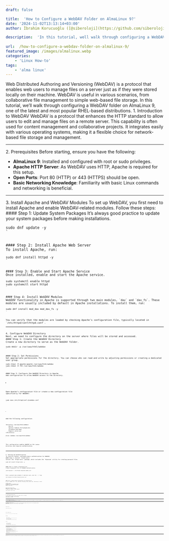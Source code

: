 ```yaml
---
draft: false

title:  'How to Configure a WebDAV Folder on AlmaLinux 9?'
date: '2024-11-02T13:13:14+03:00'
author: İbrahim Korucuoğlu ([@siberoloji](https://github.com/siberoloji))

description:  'In this tutorial, well walk through configuring a WebDAV folder on AlmaLinux 9, one of the latest and most popular RHEL-based distributions.' 
 
url:  /how-to-configure-a-webdav-folder-on-almalinux-9/
featured_image: /images/almalinux.webp
categories:
    - 'Linux How-to'
tags:
    - 'alma linux'
---
```


<!-- wp:jetpack/markdown {"source":"Web Distributed Authoring and Versioning (WebDAV) is a protocol that enables web users to manage files on a server just as if they were stored locally on their machine. WebDAV is useful in various scenarios, from collaborative file management to simple web-based file storage. In this tutorial, we'll walk through configuring a WebDAV folder on AlmaLinux 9, one of the latest and most popular RHEL-based distributions. 
### 1. Introduction to WebDAV 
WebDAV is a protocol that enhances the HTTP standard to allow users to edit and manage files on a remote server. This capability is often used for content management and collaborative projects. It integrates easily with various operating systems, making it a flexible choice for network-based file storage and management. 
 
### 2. Prerequisites 
Before starting, ensure you have the following: - **AlmaLinux 9**: Installed and configured with root or sudo privileges. - **Apache HTTP Server**: As WebDAV uses HTTP, Apache is required for this setup. - **Open Ports**: Port 80 (HTTP) or 443 (HTTPS) should be open. - **Basic Networking Knowledge**: Familiarity with basic Linux commands and networking is beneficial. 
 
### 3. Install Apache and WebDAV Modules 
To set up WebDAV, you first need to install Apache and enable WebDAV-related modules. Follow these steps: 
#### Step 1: Update System Packages It's always good practice to update your system packages before making installations. 

```bash sudo dnf update -y 
``` 
#### Step 2: Install Apache Web Server To install Apache, run: 

```bash sudo dnf install httpd -y 
``` 
#### Step 3: Enable and Start Apache Service Once installed, enable and start the Apache service. 

```bash sudo systemctl enable httpd sudo systemctl start httpd 
``` 
#### Step 4: Install WebDAV Modules WebDAV functionality in Apache is supported through two main modules, `dav` and `dav_fs`. These modules are usually included by default in Apache installations. To install them, run: 

```bash sudo dnf install mod_dav mod_dav_fs -y 
``` 
You can verify that the modules are loaded by checking Apache’s configuration file, typically located in `/etc/httpd/conf/httpd.conf`. 
 
### 4. Configure WebDAV Directory 
Next, we need to configure the directory on the server where files will be stored and accessed. 
#### Step 1: Create the WebDAV Directory Create a new directory to serve as the WebDAV folder. 

```bash sudo mkdir -p /var/www/html/webdav 
``` 
#### Step 2: Set Permissions Set appropriate permissions for the directory. You can choose who can read and write by adjusting permissions or creating a dedicated user group. 

```bash sudo chown -R apache:apache /var/www/html/webdav sudo chmod -R 755 /var/www/html/webdav 
``` 
#### Step 3: Configure the WebDAV Directory in Apache Add configuration to allow WebDAV access to the directory. 
1. Open Apache’s configuration file or create a new configuration file specifically for WebDAV: 
   ```bash    sudo nano /etc/httpd/conf.d/webdav.conf    ``` 
2. Add the following configuration: 
   ```apache            Dav On        Options Indexes FollowSymLinks        AllowOverride None        Require valid-user     
   Alias /webdav /var/www/html/webdav    ``` 
This configuration enables WebDAV on the `/webdav` directory and requires authentication. 
 
### 5. Setting Up Authentication 
To restrict access, configure basic authentication for WebDAV. 
#### Step 1: Install `httpd-tools` Install the `httpd-tools` package, which includes the `htpasswd` utility for creating password files. 

```bash sudo dnf install httpd-tools -y 
``` 
#### Step 2: Create a Password File Create a password file for WebDAV authentication. 

```bash sudo htpasswd -c /etc/httpd/.htpasswd webdav_user 
``` 
Enter a password when prompted. To add more users, omit the `-c` flag: 

```bash sudo htpasswd /etc/httpd/.htpasswd another_user 
``` 
#### Step 3: Update Apache Configuration for Authentication In your `webdav.conf` file, add the following lines within the `` block: 

```apache AuthType Basic AuthName \u0022Restricted WebDAV Folder\u0022 AuthUserFile /etc/httpd/.htpasswd Require valid-user 
``` 
Save and close the file. 
#### Step 4: Restart Apache To apply the changes, restart Apache: 

```bash sudo systemctl restart httpd 
``` 
 
### 6. Configuring Firewall Rules 
If your firewall is active, ensure that Apache traffic is allowed. 

```bash sudo firewall-cmd \u002d\u002dpermanent \u002d\u002dadd-service=http sudo firewall-cmd \u002d\u002dpermanent \u002d\u002dadd-service=https sudo firewall-cmd \u002d\u002dreload 
``` 
 
### 7. Testing WebDAV Configuration 
To test if WebDAV is functioning properly, open a web browser and navigate to `http://your-server-ip/webdav`. You should be prompted for a username and password. Enter the credentials set up in the `.htpasswd` file. 
If access is successful, your WebDAV setup is working! 
 
### 8. Mounting the WebDAV Folder 
Once WebDAV is set up, you can mount the folder on various operating systems. Here’s how to do it on a few popular systems. 
#### On Linux You can mount a WebDAV share in Linux using the `davfs2` package. 
1. Install `davfs2`: 
   ```bash    sudo dnf install davfs2 -y    ``` 
2. Mount the WebDAV folder: 
   ```bash    sudo mount -t davfs http://your-server-ip/webdav /mnt/webdav    ``` 
#### On Windows 1. Open File Explorer. 2. Right-click on “This PC” and select “Map network drive.” 3. In the Folder field, type: `http://your-server-ip/webdav`. 4. Enter your WebDAV username and password when prompted. 
#### On macOS 1. In Finder, press `Cmd + K`. 2. Enter the WebDAV URL: `http://your-server-ip/webdav`. 3. Click “Connect” and enter your WebDAV credentials. 
 
### 9. Troubleshooting Tips 
If you encounter issues, try these troubleshooting tips: 
- **Check Apache Error Logs**: Use `sudo tail -f /var/log/httpd/error_log` to view Apache logs for possible configuration errors. - **Verify File Permissions**: Ensure the `apache` user has permissions to the WebDAV directory. - **Ensure Correct URL**: Make sure the URL path is correct, especially when connecting from different operating systems. - **Firewall Settings**: Confirm that firewall rules are applied correctly. 
 
### 10. Conclusion 
Configuring a WebDAV folder on AlmaLinux 9 is straightforward with Apache and a few additional configurations. WebDAV enables remote file management, enhancing collaboration and file accessibility. By following this guide, you should now have a secure and functional WebDAV setup on your AlmaLinux server. 
WebDAV offers a practical solution for shared file management, and with proper configuration, it can be a powerful tool for businesses and individual users alike."} -->
<div class="wp-block-jetpack-markdown">Web Distributed Authoring and Versioning (WebDAV) is a protocol that enables web users to manage files on a server just as if they were stored locally on their machine. WebDAV is useful in various scenarios, from collaborative file management to simple web-based file storage. In this tutorial, we’ll walk through configuring a WebDAV folder on AlmaLinux 9, one of the latest and most popular RHEL-based distributions.
1. Introduction to WebDAV
WebDAV is a protocol that enhances the HTTP standard to allow users to edit and manage files on a remote server. This capability is often used for content management and collaborative projects. It integrates easily with various operating systems, making it a flexible choice for network-based file storage and management.
<hr>
2. Prerequisites
Before starting, ensure you have the following:

* **AlmaLinux 9**: Installed and configured with root or sudo privileges.
* **Apache HTTP Server**: As WebDAV uses HTTP, Apache is required for this setup.
* **Open Ports**: Port 80 (HTTP) or 443 (HTTPS) should be open.
* **Basic Networking Knowledge**: Familiarity with basic Linux commands and networking is beneficial.

<hr>
3. Install Apache and WebDAV Modules
To set up WebDAV, you first need to install Apache and enable WebDAV-related modules. Follow these steps:
#### Step 1: Update System Packages
It’s always good practice to update your system packages before making installations.
<pre><code class="language-bash">sudo dnf update -y
`</pre>
#### Step 2: Install Apache Web Server
To install Apache, run:
<pre><code class="language-bash">sudo dnf install httpd -y
`</pre>
#### Step 3: Enable and Start Apache Service
Once installed, enable and start the Apache service.
<pre><code class="language-bash">sudo systemctl enable httpd
sudo systemctl start httpd
`</pre>
#### Step 4: Install WebDAV Modules
WebDAV functionality in Apache is supported through two main modules, `dav` and `dav_fs`. These modules are usually included by default in Apache installations. To install them, run:
<pre><code class="language-bash">sudo dnf install mod_dav mod_dav_fs -y
`</pre>
You can verify that the modules are loaded by checking Apache’s configuration file, typically located in `/etc/httpd/conf/httpd.conf`.
<hr>
4. Configure WebDAV Directory
Next, we need to configure the directory on the server where files will be stored and accessed.
#### Step 1: Create the WebDAV Directory
Create a new directory to serve as the WebDAV folder.
<pre><code class="language-bash">sudo mkdir -p /var/www/html/webdav
`</pre>
#### Step 2: Set Permissions
Set appropriate permissions for the directory. You can choose who can read and write by adjusting permissions or creating a dedicated user group.
<pre><code class="language-bash">sudo chown -R apache:apache /var/www/html/webdav
sudo chmod -R 755 /var/www/html/webdav
`</pre>
#### Step 3: Configure the WebDAV Directory in Apache
Add configuration to allow WebDAV access to the directory.

* 
Open Apache’s configuration file or create a new configuration file specifically for WebDAV:
<pre><code class="language-bash">sudo nano /etc/httpd/conf.d/webdav.conf
`</pre>

* 
Add the following configuration:
<pre><code class="language-apache">&lt;Directory /var/www/html/webdav&gt;
    Dav On
    Options Indexes FollowSymLinks
    AllowOverride None
    Require valid-user
&lt;/Directory&gt;

Alias /webdav /var/www/html/webdav
`</pre>


This configuration enables WebDAV on the `/webdav` directory and requires authentication.
<hr>
5. Setting Up Authentication
To restrict access, configure basic authentication for WebDAV.
#### Step 1: Install `httpd-tools`
Install the `httpd-tools` package, which includes the `htpasswd` utility for creating password files.
<pre><code class="language-bash">sudo dnf install httpd-tools -y
`</pre>
#### Step 2: Create a Password File
Create a password file for WebDAV authentication.
<pre><code class="language-bash">sudo htpasswd -c /etc/httpd/.htpasswd webdav_user
`</pre>
Enter a password when prompted. To add more users, omit the `-c` flag:
<pre><code class="language-bash">sudo htpasswd /etc/httpd/.htpasswd another_user
`</pre>
#### Step 3: Update Apache Configuration for Authentication
In your `webdav.conf` file, add the following lines within the `&lt;Directory&gt;` block:
<pre><code class="language-apache">AuthType Basic
AuthName &quot;Restricted WebDAV Folder&quot;
AuthUserFile /etc/httpd/.htpasswd
Require valid-user
`</pre>
Save and close the file.
#### Step 4: Restart Apache
To apply the changes, restart Apache:
<pre><code class="language-bash">sudo systemctl restart httpd
`</pre>
<hr>
6. Configuring Firewall Rules
If your firewall is active, ensure that Apache traffic is allowed.
<pre><code class="language-bash">sudo firewall-cmd --permanent --add-service=http
sudo firewall-cmd --permanent --add-service=https
sudo firewall-cmd --reload
`</pre>
<hr>
7. Testing WebDAV Configuration
To test if WebDAV is functioning properly, open a web browser and navigate to `http://your-server-ip/webdav`. You should be prompted for a username and password. Enter the credentials set up in the `.htpasswd` file.
If access is successful, your WebDAV setup is working!
<hr>
8. Mounting the WebDAV Folder
Once WebDAV is set up, you can mount the folder on various operating systems. Here’s how to do it on a few popular systems.
#### On Linux
You can mount a WebDAV share in Linux using the `davfs2` package.

* 
Install `davfs2`:
<pre><code class="language-bash">sudo dnf install davfs2 -y
`</pre>

* 
Mount the WebDAV folder:
<pre><code class="language-bash">sudo mount -t davfs http://your-server-ip/webdav /mnt/webdav
`</pre>


#### On Windows

* Open File Explorer.
* Right-click on “This PC” and select “Map network drive.”
* In the Folder field, type: `http://your-server-ip/webdav`.
* Enter your WebDAV username and password when prompted.

#### On macOS

* In Finder, press `Cmd + K`.
* Enter the WebDAV URL: `http://your-server-ip/webdav`.
* Click “Connect” and enter your WebDAV credentials.

<hr>
9. Troubleshooting Tips
If you encounter issues, try these troubleshooting tips:

* **Check Apache Error Logs**: Use `sudo tail -f /var/log/httpd/error_log` to view Apache logs for possible configuration errors.
* **Verify File Permissions**: Ensure the `apache` user has permissions to the WebDAV directory.
* **Ensure Correct URL**: Make sure the URL path is correct, especially when connecting from different operating systems.
* **Firewall Settings**: Confirm that firewall rules are applied correctly.

<hr>
10. Conclusion
Configuring a WebDAV folder on AlmaLinux 9 is straightforward with Apache and a few additional configurations. WebDAV enables remote file management, enhancing collaboration and file accessibility. By following this guide, you should now have a secure and functional WebDAV setup on your AlmaLinux server.
WebDAV offers a practical solution for shared file management, and with proper configuration, it can be a powerful tool for businesses and individual users alike.
</div>
<!-- /wp:jetpack/markdown -->